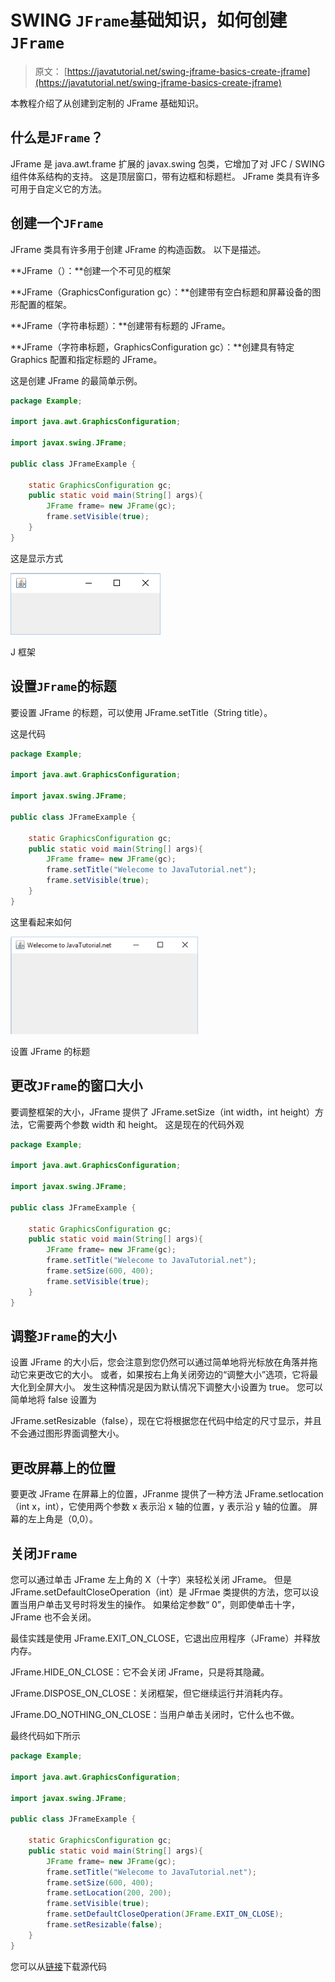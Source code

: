 # SWING `JFrame`基础知识，如何创建`JFrame`

> 原文： [https://javatutorial.net/swing-jframe-basics-create-jframe](https://javatutorial.net/swing-jframe-basics-create-jframe)

本教程介绍了从创建到定制的 JFrame 基础知识。

## 什么是`JFrame`？

JFrame 是 java.awt.frame 扩展的 javax.swing 包类，它增加了对 JFC / SWING 组件体系结构的支持。 这是顶层窗口，带有边框和标题栏。 JFrame 类具有许多可用于自定义它的方法。

## 创建一个`JFrame`

JFrame 类具有许多用于创建 JFrame 的构造函数。 以下是描述。

**JFrame（）：**创建一个不可见的框架

**JFrame（GraphicsConfiguration gc）：**创建带有空白标题和屏幕设备的图形配置的框架。

**JFrame（字符串标题）：**创建带有标题的 JFrame。

**JFrame（字符串标题，GraphicsConfiguration gc）：**创建具有特定 Graphics 配置和指定标题的 JFrame。

这是创建 JFrame 的最简单示例。

```java
package Example;

import java.awt.GraphicsConfiguration;

import javax.swing.JFrame;

public class JFrameExample {

	static GraphicsConfiguration gc;
	public static void main(String[] args){
		JFrame frame= new JFrame(gc);	
		frame.setVisible(true);
	}
}

```

这是显示方式

![Simple JFrame window](img/7dbf2b5152eb8b7b4cdeebb9d50725d4.jpg)

J 框架

## 设置`JFrame`的标题

要设置 JFrame 的标题，可以使用 JFrame.setTitle（String title）。

这是代码

```java
package Example;

import java.awt.GraphicsConfiguration;

import javax.swing.JFrame;

public class JFrameExample {

	static GraphicsConfiguration gc;
	public static void main(String[] args){
		JFrame frame= new JFrame(gc);	
		frame.setTitle("Welecome to JavaTutorial.net");
		frame.setVisible(true);
	}
}

```

这里看起来如何

![Set title of a JFrame](img/fe4c44d606053d077d298134a23a6d70.jpg)

设置 JFrame 的标题

## 更改`JFrame`的窗口大小

要调整框架的大小，JFrame 提供了 JFrame.setSize（int width，int height）方法，它需要两个参数 width 和 height。 这是现在的代码外观

```java
package Example;

import java.awt.GraphicsConfiguration;

import javax.swing.JFrame;

public class JFrameExample {

	static GraphicsConfiguration gc;
	public static void main(String[] args){
		JFrame frame= new JFrame(gc);	
		frame.setTitle("Welecome to JavaTutorial.net");
		frame.setSize(600, 400);
		frame.setVisible(true);
	}
}

```

## 调整`JFrame`的大小

设置 JFrame 的大小后，您会注意到您仍然可以通过简单地将光标放在角落并拖动它来更改它的大小。 或者，如果按右上角关闭旁边的“调整大小”选项，它将最大化到全屏大小。 发生这种情况是因为默认情况下调整大小设置为 true。 您可以简单地将 false 设置为

JFrame.setResizable（false），现在它将根据您在代码中给定的尺寸显示，并且不会通过图形界面调整大小。

## 更改屏幕上的位置

要更改 JFrame 在屏幕上的位置，JFranme 提供了一种方法 JFrame.setlocation（int x，int），它使用两个参数 x 表示沿 x 轴的位置，y 表示沿 y 轴的位置。 屏幕的左上角是（0,0）。

## 关闭`JFrame`

您可以通过单击 JFrame 左上角的 X（十字）来轻松关闭 JFrame。 但是 JFrame.setDefaultCloseOperation（int）是 JFrmae 类提供的方法，您可以设置当用户单击叉号时将发生的操作。 如果给定参数“ 0”，则即使单击十字，JFrame 也不会关闭。

最佳实践是使用 JFrame.EXIT_ON_CLOSE，它退出应用程序（JFrame）并释放内存。

JFrame.HIDE_ON_CLOSE：它不会关闭 JFrame，只是将其隐藏。

JFrame.DISPOSE_ON_CLOSE：关闭框架，但它继续运行并消耗内存。

JFrame.DO_NOTHING_ON_CLOSE：当用户单击关闭时，它什么也不做。

最终代码如下所示

```java
package Example;

import java.awt.GraphicsConfiguration;

import javax.swing.JFrame;

public class JFrameExample {

	static GraphicsConfiguration gc;
	public static void main(String[] args){
		JFrame frame= new JFrame(gc);	
		frame.setTitle("Welecome to JavaTutorial.net");
		frame.setSize(600, 400);
		frame.setLocation(200, 200);
		frame.setVisible(true);
		frame.setDefaultCloseOperation(JFrame.EXIT_ON_CLOSE);
		frame.setResizable(false);
	}
}

```

您可以从[链接](https://github.com/NeelumAyub/Tutorials/tree/master/JFrameExample)下载源代码